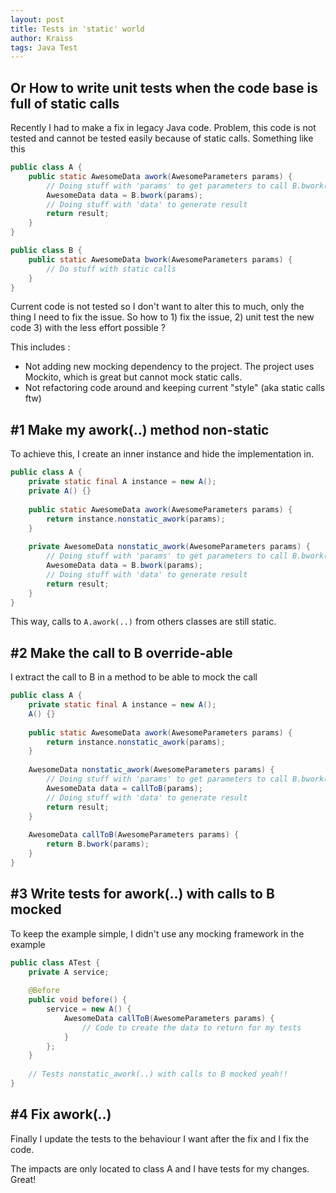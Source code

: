 ```yaml
---
layout: post
title: Tests in 'static' world
author: Kraiss
tags: Java Test
---
```


## Or How to write unit tests when the code base is full of static calls

Recently I had to make a fix in legacy Java code. 
Problem, this code is not tested and cannot be tested easily because of static calls. 
Something like this

```java
public class A {
    public static AwesomeData awork(AwesomeParameters params) {
        // Doing stuff with 'params' to get parameters to call B.bwork(..) 
        AwesomeData data = B.bwork(params);
        // Doing stuff with 'data' to generate result
        return result;
    }
}

public class B {
    public static AwesomeData bwork(AwesomeParameters params) {
        // Do stuff with static calls
    }
}
```

Current code is not tested so I don't want to alter this to much, only the thing I need to fix the issue. 
So how to 1) fix the issue, 2) unit test the new code 3) with the less effort possible ?

This includes :
* Not adding new mocking dependency to the project. The project uses Mockito, which is great but cannot mock static calls.
* Not refactoring code around and keeping current "style" (aka static calls ftw) 

## #1 Make my awork(..) method non-static

To achieve this, I create an inner instance and hide the implementation in.

```java
public class A {
    private static final A instance = new A();
    private A() {}
    
    public static AwesomeData awork(AwesomeParameters params) {
        return instance.nonstatic_awork(params);
    }
    
    private AwesomeData nonstatic_awork(AwesomeParameters params) {
        // Doing stuff with 'params' to get parameters to call B.bwork(..) 
        AwesomeData data = B.bwork(params);
        // Doing stuff with 'data' to generate result
        return result;
    }
}
```

This way, calls to `A.awork(..)` from others classes are still static. 

## #2 Make the call to B override-able

I extract the call to B in a method to be able to mock the call

```java
public class A {
    private static final A instance = new A();
    A() {}
    
    public static AwesomeData awork(AwesomeParameters params) {
        return instance.nonstatic_awork(params);
    }
    
    AwesomeData nonstatic_awork(AwesomeParameters params) {
        // Doing stuff with 'params' to get parameters to call B.bwork(..) 
        AwesomeData data = callToB(params);
        // Doing stuff with 'data' to generate result
        return result;
    }
    
    AwesomeData callToB(AwesomeParameters params) {
        return B.bwork(params);
    }
}
```

## #3 Write tests for awork(..) with calls to B mocked

To keep the example simple, I didn't use any mocking framework in the example

```java
public class ATest {
    private A service;
    
    @Before
    public void before() {
        service = new A() {
            AwesomeData callToB(AwesomeParameters params) {
                // Code to create the data to return for my tests
            }
        };
    }
    
    // Tests nonstatic_awork(..) with calls to B mocked yeah!!
}
```

## #4 Fix awork(..)

Finally I update the tests to the behaviour I want after the fix and I fix the code.

The impacts are only located to class A and I have tests for my changes. Great!
